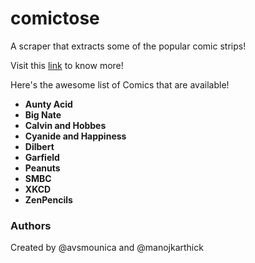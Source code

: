 # comictose
A scraper that extracts some of the popular comic strips!

Visit this [link](https://manojkarthick.github.io/comictose/) to know more!

Here's the awesome list of Comics that are available!
* **Aunty Acid** 
* **Big Nate** 
* **Calvin and Hobbes** 
* **Cyanide and Happiness** 
* **Dilbert** 
* **Garfield**
* **Peanuts** 
* **SMBC** 
* **XKCD** 
* **ZenPencils** 


### Authors
Created by @avsmounica and @manojkarthick
